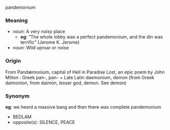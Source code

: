 pandemonium
### Meaning
+ _noun_: A very noisy place
    + __eg__: “The whole lobby was a perfect pandemonium, and the din was terrific” (Jerome K. Jerome)
+ _noun_: Wild uproar or noise

### Origin

From Pandæmonium, capital of Hell in Paradise Lost, an epic poem by John Milton : Greek pan-, pan- + Late Latin daemonium, demon (from Greek daimonion, from daimōn, lesser god, demon. See demon)

### Synonym

__eg__: we heard a massive bang and then there was complete pandemonium

+ BEDLAM
+ opposite(s): SILENCE, PEACE


